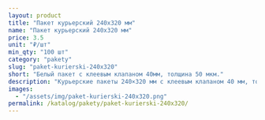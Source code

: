 ```yaml
---
layout: product
title: "Пакет курьерский 240x320 мм"
name: "Пакет курьерский 240x320 мм"
price: 3.5
unit: "₽/шт"
min_qty: "100 шт"
category: "pakety"
slug: "paket-kurierski-240x320"
short: "Белый пакет с клеевым клапаном 40мм, толщина 50 мкм."
description: "Курьерские пакеты 240×320 мм с клеевым клапаном 40 мм, толщина 50 мкм. Прочные упаковочные пакеты для отправки и доставки товаров. Купить оптом в Екатеринбурге с доставкой по России."
images:
  - "/assets/img/paket-kurierski-240x320.png"
permalink: /katalog/pakety/paket-kurierski-240x320/
---
```

